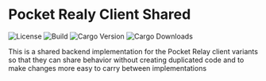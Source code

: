 # Pocket Realy Client Shared

![License](https://img.shields.io/github/license/PocketRelay/PocketRelayClientShared?style=for-the-badge)
![Build](https://img.shields.io/github/actions/workflow/status/PocketRelay/PocketRelayClientShared/build.yml?style=for-the-badge)
![Cargo Version](https://img.shields.io/crates/v/pocket-relay-client-shared?style=for-the-badge)
![Cargo Downloads](https://img.shields.io/crates/d/pocket-relay-client-shared?style=for-the-badge)

This is a shared backend implementation for the Pocket Relay client variants so that they can share behavior without creating duplicated code and to make changes more easy to carry between implementations